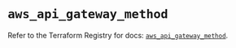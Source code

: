 # `aws_api_gateway_method`

Refer to the Terraform Registry for docs: [`aws_api_gateway_method`](https://registry.terraform.io/providers/hashicorp/aws/5.65.0/docs/resources/api_gateway_method).
